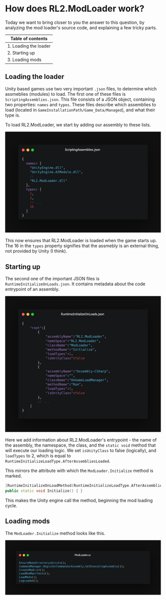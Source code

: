 # How does RL2.ModLoader work?
Today we want to bring closer to you the answer to this question, by analyzing the mod loader's source code, and explaining a few tricky parts.

|Table of contents      |
|-----------------------|
|1. Loading the loader  |
|2. Starting up         |
|3. Loading mods        |

## Loading the loader
Unity based games use two very important `.json` files, to determine which assmeblies (modules) to load. The first one of these files is `ScriptingAssemblies.json`. This file consists of a JSON object, containing two properties: `names` and `types`.  These files describe which assemblies to load (located in `GameInstallationPath/Game_Data/Managed`), and what their type is.

To load RL2.ModLoader, we start by adding our assembly to these lists.

![ScriptingAssemblies.json](https://raw.githubusercontent.com/RL2-API/.github/refs/heads/main/articles/how-does-rl2-modloader-work/1.png)

This now ensures that RL2.ModLoader is loaded when the game starts up.
The 16 in the `types` property signifies that the assmebly is an external thing, not provided by Unity (I think).

## Starting up

The second one of the important JSON files is `RuntimeInitializeOnLoads.json`. It contains metadata about the code entrypoint of an assembly.

![RuntimeInitializeOnLoads.json](https://raw.githubusercontent.com/RL2-API/.github/refs/heads/main/articles/how-does-rl2-modloader-work/2.png)

Here we add information about RL2.ModLoader's entrypoint - the name of the assembly, the namespace, the class, and the `static void` method that will execute our loading logic. We set `isUnityClass` to false (logically), and `loadTypes` to 2, which is equal to `RuntimeInitializeLoadType.AfterAssembliesLoaded`.

This mirrors the attribute with which the `ModLoader.Initialize` method is marked.
```cpp
[RuntimeInitializeOnLoadMethod(RuntimeInitializeLoadType.AfterAssembliesLoaded)]
public static void Initialize() { }
```

This makes the Unity engine call the method, beginning the mod loading cycle.

## Loading mods
The `ModLoader.Initialize` method looks like this.

![ModLoader.Initialize](https://raw.githubusercontent.com/RL2-API/.github/refs/heads/main/articles/how-does-rl2-modloader-work/3.png)